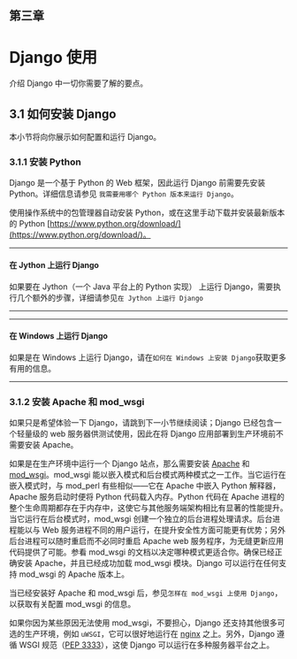 第三章
----------
# Django 使用 #
介绍 Django 中一切你需要了解的要点。

## 3.1 如何安装 Django ##
本小节将向你展示如何配置和运行 Django。

### 3.1.1 安装 Python ###
Django 是一个基于 Python 的 Web 框架，因此运行 Django 前需要先安装 Python。详细信息请参见 `我需要用哪个 Python 版本来运行 Django`。

使用操作系统中的包管理器自动安装 Python，或在这里手动下载并安装最新版本的 Python 
[https://www.python.org/download/](https://www.python.org/download/)。

----------
#### 在 Jython 上运行 Django ####
如果要在 Jython（一个 Java 平台上的 Python 实现） 上运行 Django，需要执行几个额外的步骤，详细请参见`在 Jython 上运行 Django`

----------

----------
#### 在 Windows 上运行 Django ####
如果是在 Windows 上运行 Django，请在`如何在 Windows 上安装 Django`获取更多有用的信息。

----------


### 3.1.2 安装 Apache 和 mod_wsgi ###
如果只是希望体验一下 Django，请跳到下一小节继续阅读；Django 已经包含一个轻量级的 web 服务器供测试使用，因此在将 Django 应用部署到生产环境前不需要安装 Apache。

如果是在生产环境中运行一个 Django 站点，那么需要安装 [Apache](http://httpd.apache.org/) 和 [mod_wsgi](http://code.google.com/p/modwsgi/)。mod\_wsgi 能以嵌入模式和后台模式两种模式之一工作。当它运行在嵌入模式时，与 mod\_perl 有些相似——它在 Apache 中嵌入 Python 解释器，Apache 服务启动时便将 Python 代码载入内存。Python 代码在 Apache 进程的整个生命周期都存在于内存中，这使它与其他服务端架构相比有显著的性能提升。当它运行在后台模式时，mod\_wsgi 创建一个独立的后台进程处理请求。后台进程能以与 Web 服务进程不同的用户运行，在提升安全性方面可能更有优势；另外后台进程可以随时重启而不必同时重启 Apache web 服务程序，为无缝更新应用代码提供了可能。参看 mod\_wsgi 的文档以决定哪种模式更适合你。确保已经正确安装 Apache，并且已经成功加载 mod\_wsgi 模块。Django 可以运行在任何支持 mod\_wsgi 的 Apache 版本上。

当已经安装好 Apache 和 mod\_wsgi 后，参见`怎样在 mod_wsgi 上使用 Django`，以获取有关配置 mod\_wsgi 的信息。

如果你因为某些原因无法使用 mod\_wsgi，不要担心，Django 还支持其他很多可选的生产环境，例如 `uWSGI`，它可以很好地运行在 [nginx](http://nginx.org/) 之上。另外，Django 遵循 WSGI 规范（[PEP 3333](https://www.python.org/dev/peps/pep-333)），这使 Django 可以运行在多种服务器平台之上。

